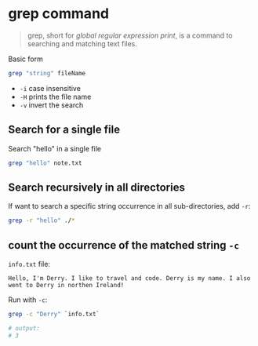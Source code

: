 # grep command

> grep, short for *global regular expression print*, is a command to searching and matching text files.

Basic form
```bash
grep "string" fileName
```

- `-i` case insensitive
- `-H` prints the file name
- `-v` invert the search

## Search for a single file

Search "hello" in a single file
```bash
grep "hello" note.txt
```

## Search recursively in all directories

If want to search a specific string occurrence in all sub-directories, add `-r`:
```bash
grep -r "hello" ./*
```

## count the occurrence of the matched string `-c`

`info.txt` file:
```
Hello, I'm Derry. I like to travel and code. Derry is my name. I also went to Derry in northen Ireland!
```

Run with `-c`:
```bash
grep -c "Derry" `info.txt`

# output:
# 3
```
